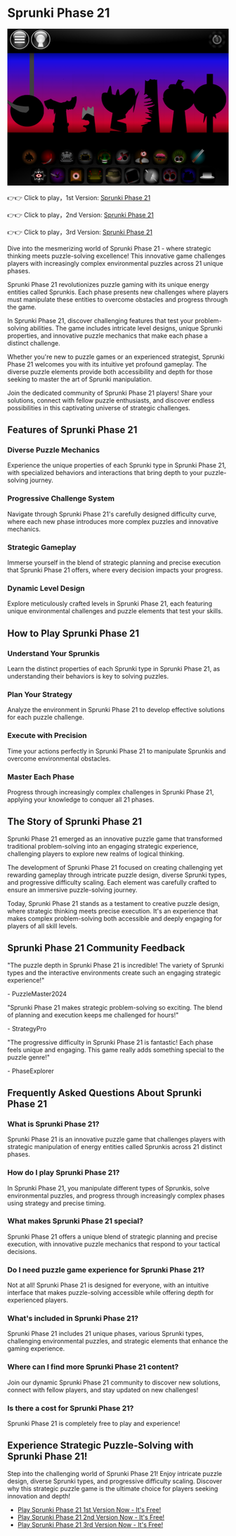 # Sprunki Phase 21

![Sprunki Phase 21](https://raw.githubusercontent.com/sprunkiscrunkly/sprunki-phase-21/refs/heads/main/sprunki-phase-21.png "Sprunki Phase 21")

👉👉 Click to play，1st Version: [Sprunki Phase 21](https://sprunksters.com/sprunki-phase-21/ "Sprunki Phase 21")

👉👉 Click to play，2nd Version: [Sprunki Phase 21](https://sprunkiscrunkly.com/sprunki-phase-21/ "Sprunki Phase 21")

👉👉 Click to play，3rd Version: [Sprunki Phase 21](https://sprunkipyramixed.com/sprunki-phase-21/ "Sprunki Phase 21")

Dive into the mesmerizing world of Sprunki Phase 21 - where strategic thinking meets puzzle-solving excellence! This innovative game challenges players with increasingly complex environmental puzzles across 21 unique phases.

Sprunki Phase 21 revolutionizes puzzle gaming with its unique energy entities called Sprunkis. Each phase presents new challenges where players must manipulate these entities to overcome obstacles and progress through the game.

In Sprunki Phase 21, discover challenging features that test your problem-solving abilities. The game includes intricate level designs, unique Sprunki properties, and innovative puzzle mechanics that make each phase a distinct challenge.

Whether you're new to puzzle games or an experienced strategist, Sprunki Phase 21 welcomes you with its intuitive yet profound gameplay. The diverse puzzle elements provide both accessibility and depth for those seeking to master the art of Sprunki manipulation.

Join the dedicated community of Sprunki Phase 21 players! Share your solutions, connect with fellow puzzle enthusiasts, and discover endless possibilities in this captivating universe of strategic challenges.

## Features of Sprunki Phase 21

### Diverse Puzzle Mechanics

Experience the unique properties of each Sprunki type in Sprunki Phase 21, with specialized behaviors and interactions that bring depth to your puzzle-solving journey.

### Progressive Challenge System

Navigate through Sprunki Phase 21's carefully designed difficulty curve, where each new phase introduces more complex puzzles and innovative mechanics.

### Strategic Gameplay

Immerse yourself in the blend of strategic planning and precise execution that Sprunki Phase 21 offers, where every decision impacts your progress.

### Dynamic Level Design

Explore meticulously crafted levels in Sprunki Phase 21, each featuring unique environmental challenges and puzzle elements that test your skills.

## How to Play Sprunki Phase 21

### Understand Your Sprunkis

Learn the distinct properties of each Sprunki type in Sprunki Phase 21, as understanding their behaviors is key to solving puzzles.

### Plan Your Strategy

Analyze the environment in Sprunki Phase 21 to develop effective solutions for each puzzle challenge.

### Execute with Precision

Time your actions perfectly in Sprunki Phase 21 to manipulate Sprunkis and overcome environmental obstacles.

### Master Each Phase

Progress through increasingly complex challenges in Sprunki Phase 21, applying your knowledge to conquer all 21 phases.

## The Story of Sprunki Phase 21

Sprunki Phase 21 emerged as an innovative puzzle game that transformed traditional problem-solving into an engaging strategic experience, challenging players to explore new realms of logical thinking.

The development of Sprunki Phase 21 focused on creating challenging yet rewarding gameplay through intricate puzzle design, diverse Sprunki types, and progressive difficulty scaling. Each element was carefully crafted to ensure an immersive puzzle-solving journey.

Today, Sprunki Phase 21 stands as a testament to creative puzzle design, where strategic thinking meets precise execution. It's an experience that makes complex problem-solving both accessible and deeply engaging for players of all skill levels.

## Sprunki Phase 21 Community Feedback

"The puzzle depth in Sprunki Phase 21 is incredible! The variety of Sprunki types and the interactive environments create such an engaging strategic experience!"

\- PuzzleMaster2024

"Sprunki Phase 21 makes strategic problem-solving so exciting. The blend of planning and execution keeps me challenged for hours!"

\- StrategyPro

"The progressive difficulty in Sprunki Phase 21 is fantastic! Each phase feels unique and engaging. This game really adds something special to the puzzle genre!"

\- PhaseExplorer

## Frequently Asked Questions About Sprunki Phase 21

### What is Sprunki Phase 21?

Sprunki Phase 21 is an innovative puzzle game that challenges players with strategic manipulation of energy entities called Sprunkis across 21 distinct phases.

### How do I play Sprunki Phase 21?

In Sprunki Phase 21, you manipulate different types of Sprunkis, solve environmental puzzles, and progress through increasingly complex phases using strategy and precise timing.

### What makes Sprunki Phase 21 special?

Sprunki Phase 21 offers a unique blend of strategic planning and precise execution, with innovative puzzle mechanics that respond to your tactical decisions.

### Do I need puzzle game experience for Sprunki Phase 21?

Not at all! Sprunki Phase 21 is designed for everyone, with an intuitive interface that makes puzzle-solving accessible while offering depth for experienced players.

### What's included in Sprunki Phase 21?

Sprunki Phase 21 includes 21 unique phases, various Sprunki types, challenging environmental puzzles, and strategic elements that enhance the gaming experience.

### Where can I find more Sprunki Phase 21 content?

Join our dynamic Sprunki Phase 21 community to discover new solutions, connect with fellow players, and stay updated on new challenges!

### Is there a cost for Sprunki Phase 21?

Sprunki Phase 21 is completely free to play and experience!

## Experience Strategic Puzzle-Solving with Sprunki Phase 21!

Step into the challenging world of Sprunki Phase 21! Enjoy intricate puzzle design, diverse Sprunki types, and progressive difficulty scaling. Discover why this strategic puzzle game is the ultimate choice for players seeking innovation and depth!

- [Play Sprunki Phase 21 1st Version Now - It's Free!](https://sprunksters.com/sprunki-phase-21/)
- [Play Sprunki Phase 21 2nd Version Now - It's Free!](https://sprunkiscrunkly.com/sprunki-phase-21/)
- [Play Sprunki Phase 21 3rd Version Now - It's Free!](https://sprunkipyramixed.com/sprunki-phase-21/)
